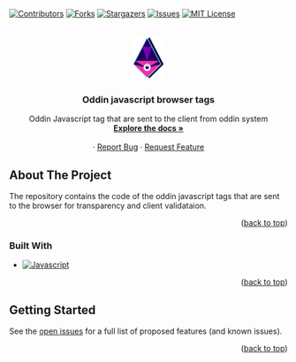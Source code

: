 <!-- PROJECT SHIELDS -->

[![Contributors][contributors-shield]][contributors-url]
[![Forks][forks-shield]][forks-url]
[![Stargazers][stars-shield]][stars-url]
[![Issues][issues-shield]][issues-url]
[![MIT License][license-shield]][license-url]

<!-- PROJECT LOGO -->
<br />
<div align="center">
  <a href="https://github.com/oddin-ai/oddin-tags">
    <img src="images/oddin_logo_sm.png" alt="Logo" width="62" height="80">
  </a>

<h3 align="center">Oddin javascript browser tags</h3>

  <p align="center">
    Oddin Javascript tag that are sent to the client from oddin system
    <br />
    <a href="https://github.com/oddin-ai/oddin-tags"><strong>Explore the docs »</strong></a>
    <br />
    <br />
    ·
    <a href="https://github.com/oddin-ai/oddin-tags/issues">Report Bug</a>
    ·
    <a href="https://github.com/oddin-ai/oddin-tags/issues">Request Feature</a>
  </p>
</div>

<!-- ABOUT THE PROJECT -->

## About The Project

The repository contains the code of the oddin javascript tags that are sent to the browser for transparency and client validataion.

<p align="right">(<a href="#top">back to top</a>)</p>

### Built With

- [![Javascript][javascript]][javascript-url]

<p align="right">(<a href="#top">back to top</a>)</p>

<!-- GETTING STARTED -->

## Getting Started

See the [open issues](https://github.com/oddin-ai/oddin-tags/issues) for a full list of proposed features (and known issues).

<p align="right">(<a href="#top">back to top</a>)</p>

<!-- MARKDOWN LINKS & IMAGES -->
<!-- https://www.markdownguide.org/basic-syntax/#reference-style-links -->

[contributors-shield]: https://img.shields.io/github/contributors/oddin-ai/oddin-tags.svg?style=for-the-badge
[contributors-url]: https://github.com/oddin-ai/oddin-tags/graphs/contributors
[forks-shield]: https://img.shields.io/github/forks/oddin-ai/oddin-tags.svg?style=for-the-badge
[forks-url]: https://github.com/oddin-ai/oddin-tags/network/members
[stars-shield]: https://img.shields.io/github/stars/oddin-ai/oddin-tags.svg?style=for-the-badge
[stars-url]: https://github.com/oddin-ai/oddin-tags/stargazers
[issues-shield]: https://img.shields.io/github/issues/oddin-ai/oddin-tags.svg?style=for-the-badge
[issues-url]: https://github.com/oddin-ai/oddin-tags/issues
[license-shield]: https://img.shields.io/github/license/oddin-ai/oddin-tags.svg?style=for-the-badge
[license-url]: https://github.com/oddin-ai/oddin-tags/blob/master/LICENSE.txt
[javascript]: https://img.shields.io/badge/javascript-yellow?style=for-the-badge&logo=javascript&logoColor=white
[javascript-url]: https://developer.mozilla.org/en-US/docs/Web/JavaScript

